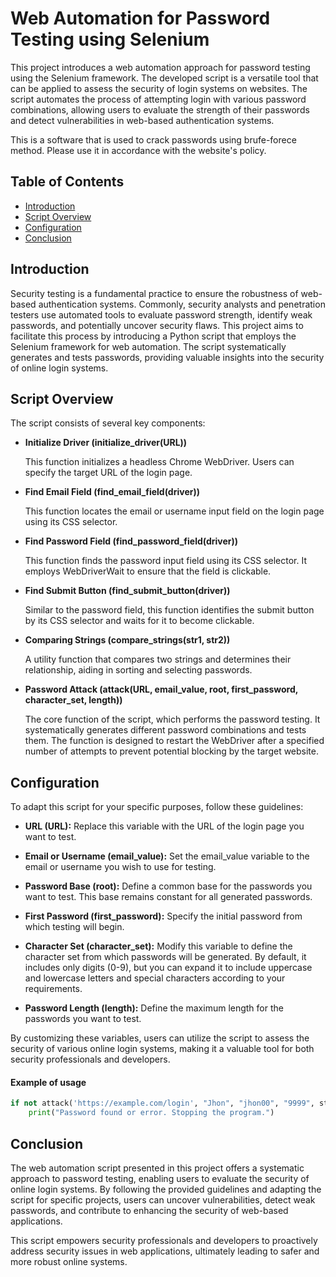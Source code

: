 # Web Automation for Password Testing using Selenium

This project introduces a web automation approach for password testing using the Selenium framework. The developed script is a versatile tool that can be applied to assess the security of login systems on websites. The script automates the process of attempting login with various password combinations, allowing users to evaluate the strength of their passwords and detect vulnerabilities in web-based authentication systems.

This is a software that is used to crack passwords using brufe-forece method. Please use it in accordance with the website's policy.

## Table of Contents

- [Introduction](#introduction)
- [Script Overview](#script-overview)
- [Configuration](#configuration)
- [Conclusion](#conclusion)

## Introduction

Security testing is a fundamental practice to ensure the robustness of web-based authentication systems. Commonly, security analysts and penetration testers use automated tools to evaluate password strength, identify weak passwords, and potentially uncover security flaws. This project aims to facilitate this process by introducing a Python script that employs the Selenium framework for web automation. The script systematically generates and tests passwords, providing valuable insights into the security of online login systems.

## Script Overview

The script consists of several key components:

- **Initialize Driver (initialize_driver(URL))**

  This function initializes a headless Chrome WebDriver. Users can specify the target URL of the login page.

- **Find Email Field (find_email_field(driver))**

  This function locates the email or username input field on the login page using its CSS selector.

- **Find Password Field (find_password_field(driver))**

  This function finds the password input field using its CSS selector. It employs WebDriverWait to ensure that the field is clickable.

- **Find Submit Button (find_submit_button(driver))**

  Similar to the password field, this function identifies the submit button by its CSS selector and waits for it to become clickable.

- **Comparing Strings (compare_strings(str1, str2))**

  A utility function that compares two strings and determines their relationship, aiding in sorting and selecting passwords.

- **Password Attack (attack(URL, email_value, root, first_password, character_set, length))**

  The core function of the script, which performs the password testing. It systematically generates different password combinations and tests them. The function is designed to restart the WebDriver after a specified number of attempts to prevent potential blocking by the target website.

## Configuration

To adapt this script for your specific purposes, follow these guidelines:

- **URL (URL):** Replace this variable with the URL of the login page you want to test.

- **Email or Username (email_value):** Set the email_value variable to the email or username you wish to use for testing.

- **Password Base (root):** Define a common base for the passwords you want to test. This base remains constant for all generated passwords.

- **First Password (first_password):** Specify the initial password from which testing will begin.

- **Character Set (character_set):** Modify this variable to define the character set from which passwords will be generated. By default, it includes only digits (0-9), but you can expand it to include uppercase and lowercase letters and special characters according to your requirements.

- **Password Length (length):** Define the maximum length for the passwords you want to test.

By customizing these variables, users can utilize the script to assess the security of various online login systems, making it a valuable tool for both security professionals and developers.

#### Example of usage
```python
if not attack('https://example.com/login', "Jhon", "jhon00", "9999", string.digits, 4):
    print("Password found or error. Stopping the program.")
```

## Conclusion

The web automation script presented in this project offers a systematic approach to password testing, enabling users to evaluate the security of online login systems. By following the provided guidelines and adapting the script for specific projects, users can uncover vulnerabilities, detect weak passwords, and contribute to enhancing the security of web-based applications.

This script empowers security professionals and developers to proactively address security issues in web applications, ultimately leading to safer and more robust online systems.
